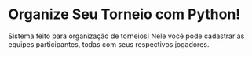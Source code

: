 # Organize Seu Torneio com Python!
 
 Sistema feito para organização de torneios!
 Nele você pode cadastrar as equipes participantes, todas com seus respectivos jogadores.
 
